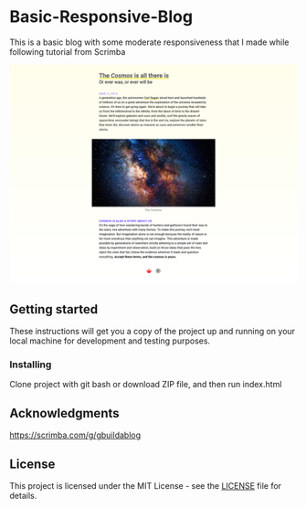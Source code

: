 # Basic-Responsive-Blog

This is a basic blog with some moderate responsiveness that I made while following tutorial from Scrimba

![Screenshot](https://github.com/nesherson/Basic-Responsive-Blog/blob/master/images/Basic-Responsive-Blog-Image.png)

## Getting started

These instructions will get you a copy of the project up and running on your local machine for development and testing purposes.

### Installing

Clone project with git bash or download ZIP file, and then run index.html

## Acknowledgments

https://scrimba.com/g/gbuildablog

## License

This project is licensed under the MIT License - see the [LICENSE](LICENSE) file for details.
